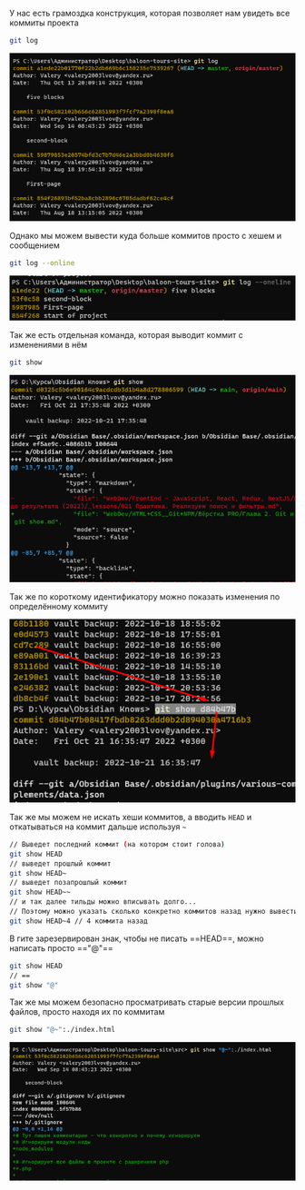
У нас есть грамоздка конструкция, которая позволяет нам увидеть все коммиты проекта

```bash
git log
```
![](_png/606a93081c35ea562c17805437fe463d.png)

Однако мы можем вывести куда больше коммитов просто с хешем и сообщением

```bash
git log --online
```
![](_png/e3f00d658349c083778ccafbe9dc26a7.png)

Так же есть отдельная команда, которая выводит коммит с изменениями в нём

```bash
git show
```
![](_png/a2c75464641012a6cd0c5694f7aefa82.png)

Так же по короткому идентификатору можно показать изменения по определённому коммиту

![](_png/c37eeab6b53f405febd196c852feed11.png)

Так же мы можем не искать хеши коммитов, а вводить `HEAD` и откатываться на коммит дальше используя `~`

```bash
// Выведет последний коммит (на котором стоит голова)
git show HEAD
// выведет прошлый коммит
git show HEAD~
// выведет позапрошлый коммит
git show HEAD~~
// и так далее тильды можно вписывать долго...
// Поэтому можно указать сколько конкретно коммитов назад нужно вывести
git show HEAD~4 // 4 коммита назад
```

В гите зарезервирован знак, чтобы не писать ==HEAD==, можно написать просто =="@"==

```bash
git show HEAD
// ==
git show "@"
```

Так же мы можем безопасно просматривать старые версии прошлых файлов, просто находя их по коммитам

```bash
git show "@~":./index.html
```
![](_png/5a0d117ed3b896f2907e2a6daf9bd045.png)